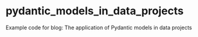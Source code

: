 # pydantic_models_in_data_projects
Example code for blog: The application of Pydantic models in data projects
